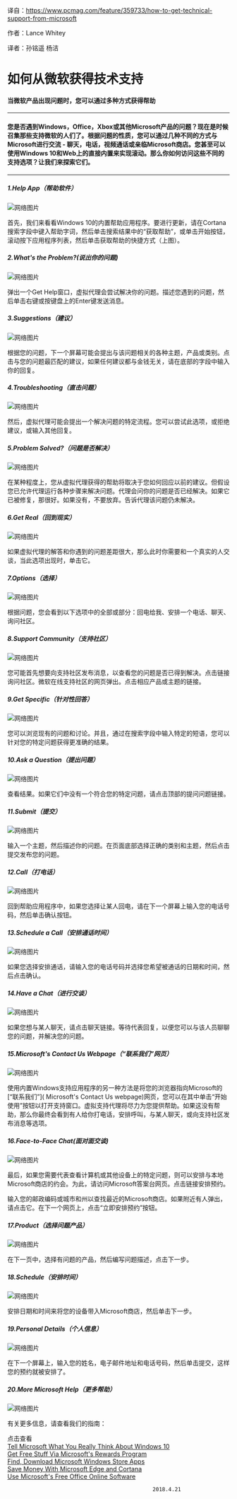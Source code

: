 译自：https://www.pcmag.com/feature/359733/how-to-get-technical-support-from-microsoft

作者：Lance Whitey

译者：孙铭遥 杨洁

# 如何从微软获得技术支持 #
####    当微软产品出现问题时，您可以通过多种方式获得帮助
---------
####  您是否遇到Windows，Office，Xbox或其他Microsoft产品的问题？现在是时候召集那些支持微软的人们了。根据问题的性质，您可以通过几种不同的方式与Microsoft进行交流 - 聊天，电话，视频通话或亲临Microsoft商店。您甚至可以使用Windows 10和Web上的直接内置来实现滚动。那么你如何访问这些不同的支持选项？让我们来探索它们。

------
##### 1.Help App（帮助软件）

![网络图片](https://assets.pcmag.com/media/images/490658-help-app.png?width=740&height=740&boxFit=y)

首先，我们来看看Windows 10的内置帮助应用程序。要进行更新，请在Cortana搜索字段中键入帮助字词，然后单击搜索结果中的“获取帮助”，或单击开始按钮，滚动按下应用程序列表，然后单击获取帮助的快捷方式（上图）。

##### 2.What's the Problem?(说出你的问题)
![网络图片](https://assets.pcmag.com/media/images/490659-what-s-the-problem.png?width=740&height=740&boxFit=y)

弹出一个Get Help窗口，虚拟代理会尝试解决你的问题。描述您遇到的问题，然后单击右键或按键盘上的Enter键发送消息。
##### 3.Suggestions（建议）

![网络图片](https://assets.pcmag.com/media/images/490660-suggestions.png?width=740&height=740&boxFit=y)

根据您的问题，下一个屏幕可能会提出与该问题相关的各种主题，产品或类别。点击与您的问题最匹配的建议，如果任何建议都与金钱无关，请在底部的字段中输入你的回复。

##### 4.Troubleshooting（直击问题）

![网络图片](https://assets.pcmag.com/media/images/490661-troubleshooting.png?width=740&height=740&boxFit=y)

然后，虚拟代理可能会提出一个解决问题的特定流程。您可以尝试此选项，或拒绝建议，或输入其他回复。

##### 5.Problem Solved?（问题是否解决）

![网络图片](https://assets.pcmag.com/media/images/490662-problem-solved.png?width=740&height=740&boxFit=y)

在某种程度上，您从虚拟代理获得的帮助将取决于您如何回应以前的建议。但假设您已允许代理运行各种步骤来解决问题。代理会问你的问题是否已经解决。如果它已被修复，那很好。如果没有，不要放弃。告诉代理该问题仍未解决。

##### 6.Get Real（回到现实）

![网络图片](https://assets.pcmag.com/media/images/490663-get-real.png?width=740&height=740&boxFit=y)

如果虚拟代理的解答和你遇到的问题差距很大，那么此时你需要和一个真实的人交谈，当此选项出现时，单击它。

##### 7.Options（选择）

![网络图片](https://assets.pcmag.com/media/images/490664-options.png?width=740&height=740&boxFit=y)

根据问题，您会看到以下选项中的全部或部分：回电给我、安排一个电话、聊天、询问社区。

#####  8.Support Community（支持社区）

![网络图片](https://assets.pcmag.com/media/images/490665-support-community.png?width=740&height=740&boxFit=y)

您可能首先想要向支持社区发布消息，以查看您的问题是否已得到解决。点击链接询问社区。微软在线支持社区的网页弹出。点击相应产品或主题的链接。

##### 9.Get Specific（针对性回答）

![网络图片](https://assets.pcmag.com/media/images/490666-get-specific.png?width=740&height=740&boxFit=y)

您可以浏览现有的问题和讨论。并且，通过在搜索字段中输入特定的短语，您可以针对您的特定问题获得更准确的结果。

##### 10.Ask a Question（提出问题）

![网络图片](https://assets.pcmag.com/media/images/490667-ask-a-question.png?width=740&height=740&boxFit=y)

查看结果。如果它们中没有一个符合您的特定问题，请点击顶部的提问问题链接。

##### 11.Submit（提交）

![网络图片](https://assets.pcmag.com/media/images/490668-submit.png?width=740&height=740&boxFit=y)

输入一个主题，然后描述你的问题。在页面底部选择正确的类别和主题，然后点击提交发布您的问题。

##### 12.Call（打电话）

![网络图片](https://assets.pcmag.com/media/images/490669-call.png?width=740&height=740&boxFit=y)

回到帮助应用程序中，如果您选择让某人回电，请在下一个屏幕上输入您的电话号码，然后单击确认按钮。

##### 13.Schedule a Call（安排通话时间）

![网络图片](https://assets.pcmag.com/media/images/490670-schedule-a-call.png?width=740&height=740&boxFit=y)

如果您选择安排通话，请输入您的电话号码并选择您希望被通话的日期和时间，然后点击确认。

##### 14.Have a Chat（进行交谈）

![网络图片](https://assets.pcmag.com/media/images/490671-have-a-chat.png?width=740&height=740&boxFit=y)

如果您想与某人聊天，请点击聊天链接。等待代表回复，以便您可以与该人员聊聊您的问题，并解决您的问题。

##### 15.Microsoft's Contact Us Webpage（“联系我们”网页）

![网络图片](https://assets.pcmag.com/media/images/490672-microsoft-s-contact-us-webpage.png?width=740&height=740&boxFit=y)

使用内置Windows支持应用程序的另一种方法是将您的浏览器指向Microsoft的[“联系我们”]( Microsoft's Contact Us webpage)网页，您可以在其中单击“开始使用”按钮以打开支持窗口。虚拟支持代理将尽力为您提供帮助。如果这没有帮助，那么你最终会看到有人给你打电话，安排呼叫，与某人聊天，或向支持社区发布消息等选项。

##### 16.Face-to-Face Chat(面对面交谈)

![网络图片](https://assets.pcmag.com/media/images/490673-face-to-face-chat.png?width=740&height=740&boxFit=y)

最后，如果您需要代表查看计算机或其他设备上的特定问题，则可以安排与本地Microsoft商店的约会。为此，请访问Microsoft答案台网页。点击链接安排预约。

输入您的邮政编码或城市和州以查找最近的Microsoft商店。如果附近有人弹出，请点击它。在下一个网页上，点击“立即安排预约”按钮。

##### 17.Product（选择问题产品）

![网络图片](https://assets.pcmag.com/media/images/490674-product.png?width=740&height=740&boxFit=y)

在下一页中，选择有问题的产品，然后编写问题描述，点击下一步。

##### 18.Schedule（安排时间）

![网络图片](https://assets.pcmag.com/media/images/490675-schedule.png?width=740&height=740&boxFit=y)

安排日期和时间来将您的设备带入Microsoft商店，然后单击下一步。

##### 19.Personal Details（个人信息）

![网络图片](https://assets.pcmag.com/media/images/490676-personal-details.png?width=740&height=740&boxFit=y)

在下一个屏幕上，输入您的姓名，电子邮件地址和电话号码，然后单击提交，这样您的预约就被安排了。

##### 20.More Microsoft Help（更多帮助）

![网络图片](https://assets.pcmag.com/media/images/490694-more-microsoft-help.jpg?width=740&height=740&boxFit=y)

有关更多信息，请查看我们的指南：

点击查看<br>
[Tell Microsoft What You Really Think About Windows 10](https://www.pcmag.com/feature/358971/how-to-tell-microsoft-what-you-really-think-about-windows-10)<br>
[Get Free Stuff Via Microsoft's Rewards Program](https://www.pcmag.com/feature/359101/how-to-get-free-stuff-via-microsoft-s-rewards-program)<br>
[Find, Download Microsoft Windows Store Apps](https://www.pcmag.com/news/355903/how-to-find-download-microsoft-windows-store-apps)<br>
[Save Money With Microsoft Edge and Cortana](https://www.pcmag.com/news/355890/how-to-save-money-with-microsoft-edge-and-cortana)<br>
[Use Microsoft's Free Office Online Software](https://www.pcmag.com/news/354975/how-to-use-microsofts-free-office-online-software)<br>

                                                  2018.4.21
